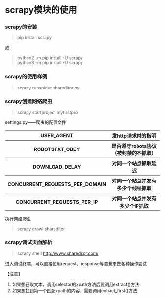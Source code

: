 # scrapy模块的使用 #
### scrapy的安装 ###
> pip install scrapy 
 
或  
> python2 -m pip install -U scrapy  
> python3 -m pip install -U scrapy
### scrapy的使用样例 ###
> scrapy runspider shareditor.py
### scrapy创建网络爬虫 ###
> scrapy startproject myfirstpro  

settings.py——爬虫的配置文件
<table>
<tr>
    <th>USER_AGENT</th>
    <th>发http请求时的指明</th>
</tr>
<tr>
    <th>ROBOTSTXT_OBEY</th>
    <th>是否遵守robots协议（被封禁的不抓取）</th>
</tr>
<tr>
    <th>DOWNLOAD_DELAY</th>
    <th>对同一个站点抓取延迟</th>
</tr>
<tr>
    <th>CONCURRENT_REQUESTS_PER_DOMAIN</th>
    <th>对同一个站点并发有多少个线程抓取</th>
</tr>
<tr>
    <th>CONCURRENT_REQUESTS_PER_IP</th>
    <th>对同一个站点并发有多少个IP抓取</th>
</tr>
</table>
执行网络爬虫  

> scrapy crawl shareditor  

### scrapy调试页面解析 ###  

> scrapy shell http://www.shareditor.com/  

进入调试终端，可以直接使用request、response等变量来做各种操作尝试

【注意】  
1. 如果想获取文本，调用selector的xpath方法后要调用extract()方法  
2. 如果想找到第一个匹配xpath的内容，需要调用extract_first()方法  
